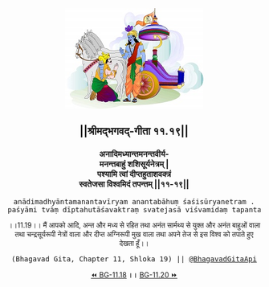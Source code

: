 <center><img src="../../asset/BG.png" alt="#API #bhagavadgitaapi #slok #nodejs #js #api #gitaapi #krishna #hinduism #vedic #ISKCON #shreemadbhagavadgita #technology"/>
<h2>||श्रीमद्‍भगवद्‍-गीता ११.१९||</h2>
<h3>अनादिमध्यान्तमनन्तवीर्य-<br/>मनन्तबाहुं शशिसूर्यनेत्रम् |<br/>पश्यामि त्वां दीप्तहुताशवक्त्रं<br/>स्वतेजसा विश्वमिदं तपन्तम् ||११-१९||</h3>
<pre>anādimadhyāntamanantavīryam anantabāhuṃ śaśisūryanetram .<br/>paśyāmi tvāṃ dīptahutāśavaktraṃ svatejasā viśvamidaṃ tapantam ||11-19||</pre>
<p>।।11.19।। मैं आपको आदि, अन्त और मध्य से रहित तथा अनंत सार्मथ्य से युक्त और अनंत बाहुओं वाला तथा चन्द्रसूर्यरूपी नेत्रों वाला और दीप्त अग्निरूपी मुख वाला तथा अपने तेज से इस विश्व को तपाते हुए देखता हूँ।।</p>
<pre>(Bhagavad Gita, Chapter 11, Shloka 19) || <a href="https://twitter.com/bhagavadgitaapi">@BhagavadGitaApi</a></pre><a href="../../11/18">⏪  BG-11.18</a><b>        ।।        </b><a href="../../11/20">BG-11.20  ⏩</a></center></center>